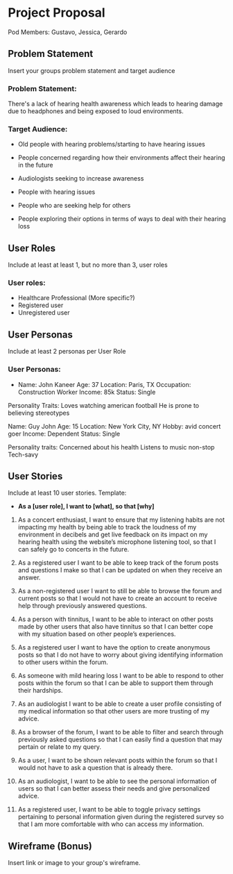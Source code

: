 # Project Proposal

Pod Members: Gustavo, Jessica, Gerardo

## Problem Statement

Insert your groups problem statement and target audience


### Problem Statement:
There's a lack of hearing health awareness which leads to hearing damage due to headphones and being exposed to loud environments.

### Target Audience:
- Old people with hearing problems/starting to have hearing issues
  
- People concerned regarding how their environments affect their hearing in the future

- Audiologists seeking to increase awareness

- People with hearing issues

- People who are seeking help for others

- People exploring their options in terms of ways to deal with their hearing loss

## User Roles

Include at least at least 1, but no more than 3, user roles

### User roles:
- Healthcare Professional (More specific?)
- Registered user
- Unregistered user 

## User Personas

Include at least 2 personas per User Role


### User Personas:
- Name: John Kaneer
Age: 37
Location: Paris, TX
Occupation: Construction Worker
Income: 85k
Status: Single

Personality Traits:
Loves watching american football
He is prone to believing stereotypes

Name: Guy John
Age: 15
Location: New York City, NY
Hobby: avid concert goer
Income: Dependent 
Status: Single

Personality traits: 
Concerned about his health
Listens to music non-stop
Tech-savy 


## User Stories

Include at least 10 user stories.
Template:
- **As a [user role], I want to [what], so that [why]**
1. As a concert enthusiast, I want to ensure that my listening habits are not impacting my health by being able to track the loudness of my environment in decibels and get live feedback on its impact on my hearing health using the website’s microphone listening tool, so that I can safely go to concerts in the future. 

2. As a registered user I want to be able to keep track of the forum posts and questions I make so that I can be updated on when they receive an answer. 

3. As a non-registered user I want to still be able to browse the forum and current posts so that I would not have to create an account to receive help through previously answered questions. 

4. As a person with tinnitus, I want to be able to interact on other posts made by other users that also have tinnitus so that I can better cope with my situation based on other people’s experiences. 

5. As a registered user I want to have the option to create anonymous posts so that I do not have to worry about giving identifying information to other users within the forum. 

6. As someone with mild hearing loss I want to be able to respond to other posts within the forum so that I can be able to support them through their hardships. 

7. As an audiologist I want to be able to create a user profile consisting of my medical information so that other users are more trusting of my advice. 

8. As a browser of the forum, I want to be able to filter and search through previously asked questions so that I can easily find a question that may pertain or relate to my query. 

9. As a user, I want to be shown relevant posts within the forum so that I would not have to ask a question that is already there.

10. As an audiologist, I want to be able to see the personal information of users so that I can better assess their needs and give personalized advice.

11. As a registered user, I want to be able to toggle privacy settings pertaining to personal information given during the registered survey so that I am more comfortable with who can access my information. 



## Wireframe (Bonus)

Insert link or image to your group's wireframe. 

